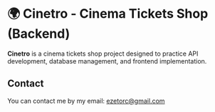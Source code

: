 # 🌍 Cinetro - Cinema Tickets Shop (Backend)

**Cinetro** is a cinema tickets shop project designed to practice API development, database management, and frontend implementation.

## Contact

You can contact me by my email: ezetorc@gmail.com